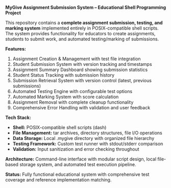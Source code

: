 **MyGive Assignment Submission System – Educational Shell Programming Project**

This repository contains a **complete assignment submission, testing, and marking system** implemented entirely in POSIX-compatible shell scripts. The system provides functionality for educators to create assignments, students to submit work, and automated testing/marking of submissions.

**Features:**
1. Assignment Creation & Management with test file integration
2. Student Submission System with version tracking and timestamps
3. Assignment Summary Dashboard showing submission statistics
4. Student Status Tracking with submission history
5. Submission Retrieval System with version control (latest, previous submissions)
6. Automated Testing Engine with configurable test options
7. Automated Marking System with score calculation
8. Assignment Removal with complete cleanup functionality
9. Comprehensive Error Handling with validation and user feedback

**Tech Stack:**
* **Shell:** POSIX-compatible shell scripts (dash)
* **File Management:** tar archives, directory structures, file I/O operations
* **Data Storage:** Local .mygive directory with organized file hierarchy
* **Testing Framework:** Custom test runner with stdout/stderr comparison
* **Validation:** Input sanitization and error checking throughout

**Architecture:** Command-line interface with modular script design, local file-based storage system, and automated test execution pipeline.

**Status:** Fully functional educational system with comprehensive test coverage and reference implementation matching.
